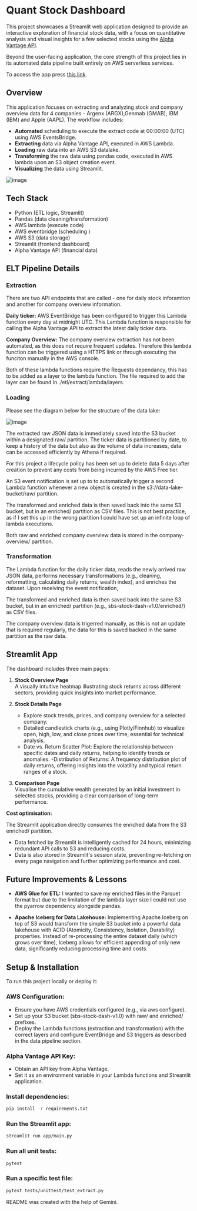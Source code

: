 # Quant Stock Dashboard

This project showcases a Streamlit web application designed to provide an interactive exploration of financial stock data, with a focus on quantitative analysis and visual insights for a few selected stocks using the [Alpha Vantage API](https://www.alphavantage.co/).

Beyond the user-facing application, the core strength of this project lies in its automated data pipeline built entirely on AWS serverless services.

To access the app press [this link](https://quant-dahsboard-frgmonxbbizzp6pswsy8uz.streamlit.app/).

##  Overview

This application focuses on extracting and analyzing stock and company overview data for 4 companies - Argenx (ARGX),Genmab (GMAB), IBM (IBM) and Apple (AAPL). The workflow includes:

- **Automated** scheduling to execute the extract code at 00:00:00 (UTC) using AWS EventsBridge.
- **Extracting** data via Alpha Vantage API, executed in AWS Lambda.
- **Loading** raw data into an AWS S3 datalake.
- **Transforming** the raw data using pandas code, executed in AWS lambda upon an S3 object creation event.
-  **Visualizing** the data using Streamlit.

![image](./img/img1.png)

##  Tech Stack

- Python (ETL logic, Streamlit)
- Pandas (data cleaning/transformation)
- AWS lambda (execute code)
- AWS eventbridge (scheduling )
- AWS S3 (data storage)
- Streamlit (frontend dashboard)
- Alpha Vantage API (financial data)


##  ELT Pipeline Details

###  Extraction

There are two API endpoints that are called - one for daily stock inforamtion and another for company overview information. 

**Daily ticker:** 
AWS EventBridge has been configured to trigger this Lambda function every day at midnight UTC. This Lambda function is responsible for calling the Alpha Vantage API to extract the latest daily ticker data.

**Company Overview:**
The company overview extraction has not been automated, as this does not require frequent updates. Therefore this lambda function can be triggered using a HTTPS link or through executing the funciton manually in the AWS console.



Both of these lambda functions require the Requests dependancy, this has to be added as a layer to the lambda function. The file required to add the layer can be found in ./etl/extract/lambda/layers.


###  Loading


Please see the diagram below for the structure of the data lake:

![image](./img/img2.png)


The extracted raw JSON data is immediately saved into the S3 bucket within a designated raw/ partition. The ticker data is partitioned by date, to keep a history of the data but also as the volume of data increases, data can be accessed efficiently by Athena if required. 

For this project a lifecycle policy has been set up to delete data 5 days after creation to prevent any costs from being incurred by the AWS Free tier.

An S3 event notification is set up to to automatically trigger a second Lambda function whenever a new object is created in the s3://data-lake-bucket/raw/ partition.

The transformed and enriched data is then saved back into the same S3 bucket, but in an enriched/ partition as CSV files. This is not best practice, as if I set this up in the wrong partition I could have set up an infinite loop of lambda executions.

Both raw and enriched company overview data is stored in the company-overview/ partition.


###  Transformation

The Lambda function for the daily ticker data,  reads the newly arrived raw JSON data, performs necessary transformations (e.g., cleaning, reformatting, calculating daily returns, wealth index), and enriches the dataset. Upon receiving the event notification,

The transformed and enriched data is then saved back into the same S3 bucket, but in an enriched/ partition (e.g., sbs-stock-dash-v1.0/enriched/) as CSV files.

The company overview data is trigerred manually, as this is not an update that is required regularly, the data for this is saved backed in the same partition as the raw data.


##  Streamlit App

The dashboard includes three main pages:

1. **Stock Overview Page**  
   A visually intuitive heatmap illustrating stock returns across different sectors, providing quick insights into market performance.


1. **Stock Details Page**  
   - Explore stock trends, prices, and company overview for a selected company. 
   - Detailed candlestick charts (e.g., using Plotly/Finnhub) to visualize open, high, low, and close prices over time, essential for technical analysis.
   - Date vs. Return Scatter Plot: Explore the relationship between specific dates and daily returns, helping to identify trends or anomalies.
   -Distribution of Returns: A frequency distribution plot of daily returns, offering insights into the volatility and typical return ranges of a stock.

2. **Comparison Page**  
   Visualise the cumulative wealth generated by an initial investment in selected stocks, providing a clear comparison of long-term performance.

**Cost optimisation:**

The Streamlit application directly consumes the enriched data from the S3 enriched/ partition.
- Data fetched by Streamlit is intelligently cached for 24 hours, minimizing redundant API calls to S3 and reducing costs.
- Data is also stored in Streamlit's session state, preventing re-fetching on every page navigation and further optimizing performance and cost.

##  Future Improvements & Lessons

- **AWS Glue for ETL:** I wanted to save my enriched files in the Parquet format but due to the limitation of the lambda layer size I could not use the pyarrow dependency alongside pandas.

- **Apache Iceberg for Data Lakehouse:** Implementing Apache Iceberg on top of S3 would transform the simple S3 bucket into a powerful data lakehouse with ACID (Atomicity, Consistency, Isolation, Durability) properties. Instead of re-processing the entire dataset daily (which grows over time), Iceberg allows for efficient appending of only new data, significantly reducing processing time and costs.


##  Setup & Installation
To run this project locally or deploy it:

### AWS Configuration:
- Ensure you have AWS credentials configured (e.g., via aws configure).
- Set up your S3 bucket (sbs-stock-dash-v1.0) with raw/ and enriched/ prefixes.
- Deploy the Lambda functions (extraction and transformation) with the correct layers and configure EventBridge and S3 triggers as described in the data pipeline section.

### Alpha Vantage API Key:
- Obtain an API key from Alpha Vantage.
- Set it as an environment variable in your Lambda functions and Streamlit application.

### Install dependencies:
```bash
pip install -r requirements.txt
```

### Run the Streamlit app:
```bash
streamlit run app/main.py
```

### Run all unit tests:
```bash
pytest
```

### Run a specific test file:
```bash
pytest tests/unittest/test_extract.py
```

README was created with the help of Gemini.